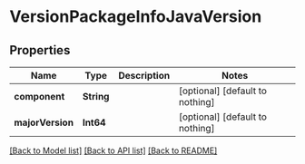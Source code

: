 # VersionPackageInfoJavaVersion


## Properties
Name | Type | Description | Notes
------------ | ------------- | ------------- | -------------
**component** | **String** |  | [optional] [default to nothing]
**majorVersion** | **Int64** |  | [optional] [default to nothing]


[[Back to Model list]](../README.md#models) [[Back to API list]](../README.md#api-endpoints) [[Back to README]](../README.md)


